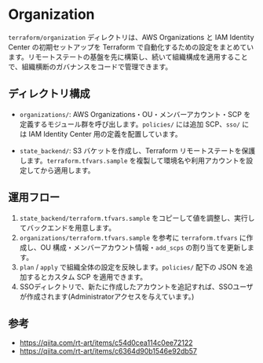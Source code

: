# Organization

`terraform/organization` ディレクトリは、AWS Organizations と IAM Identity Center の初期セットアップを Terraform で自動化するための設定をまとめています。リモートステートの基盤を先に構築し、続いて組織構成を適用することで、組織横断のガバナンスをコードで管理できます。

## ディレクトリ構成
- `organizations/`: AWS Organizations・OU・メンバーアカウント・SCP を定義するモジュール群を呼び出します。`policies/` には追加 SCP、`sso/` には IAM Identity Center 用の定義を配置しています。

- `state_backend/`: S3 バケットを作成し、Terraform リモートステートを保護します。`terraform.tfvars.sample` を複製して環境名や利用アカウントを設定してから適用します。


## 運用フロー
1. `state_backend/terraform.tfvars.sample` をコピーして値を調整し、実行してバックエンドを用意します。
2. `organizations/terraform.tfvars.sample` を参考に `terraform.tfvars` に作成し、OU 構成・メンバーアカウント情報・`add_scps` の割り当てを更新します。
3. `plan` / `apply` で組織全体の設定を反映します。`policies/` 配下の JSON を追加するとカスタム SCP を適用できます。
4. SSOディレクトリで、新たに作成したアカウントを追記すれば、SSOユーザが作成されます(Administratorアクセスを与えています。)

## 参考
- https://qiita.com/rt-art/items/c54d0cea114c0ee72122
- https://qiita.com/rt-art/items/c6364d90b1546e92db57

